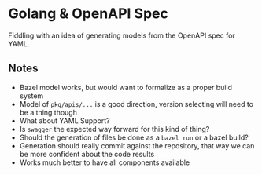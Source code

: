 # Golang & OpenAPI Spec

Fiddling with an idea of generating models from the OpenAPI spec for YAML.

## Notes

- Bazel model works, but would want to formalize as a proper build system
- Model of `pkg/apis/...` is a good direction, version selecting will need to be a thing though
- What about YAML Support?
- Is `swagger` the expected way forward for this kind of thing?
- Should the generation of files be done as a `bazel run` or a bazel build?
- Generation should really commit against the repository, that way we can be more confident about the code results
- Works much better to have all components available
